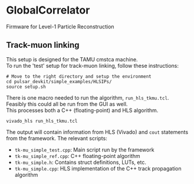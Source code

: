 # GlobalCorrelator
Firmware for Level-1 Particle Reconstruction


## Track-muon linking

This setup is designed for the TAMU cmstca machine.  
To run the 'test' setup for track-muon linking, follow these instructions:

```
# Move to the right directory and setup the environment
cd pulsar_devkit/simple_examples/HLSIPs/
source setup.sh
```

There is one macro needed to run the algorithm, `run_hls_tkmu.tcl`.  
Feasibly this could all be run from the GUI as well.  
This processes both a C++ (floating-point) and HLS algorithm.

```
vivado_hls run_hls_tkmu.tcl
```

The output will contain information from HLS (Vivado) and `cout` statements from the framework.
The relevant scripts:

- `tk-mu_simple_test.cpp`: Main script run by the framework
- `tk-mu_simple_ref.cpp`: C++ floating-point algorithm
- `tk-mu_simple.h`: Contains struct definitions, LUTs, etc.
- `tk-mu_simple.cpp`: HLS implementation of the C++ track propagation algorithm
